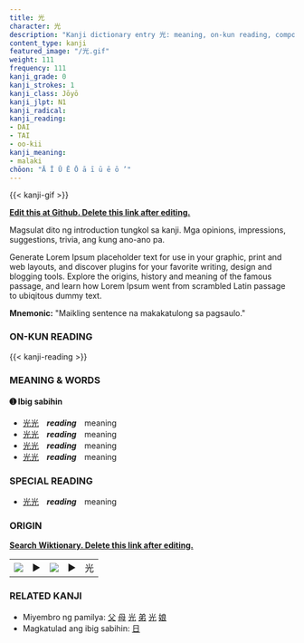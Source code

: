 ```yaml
---
title: 光
character: 光
description: "Kanji dictionary entry 光: meaning, on-kun reading, compounds, origin, related kanji"
content_type: kanji
featured_image: "/光.gif"
weight: 111
frequency: 111
kanji_grade: 0
kanji_strokes: 1
kanji_class: Jōyō
kanji_jlpt: N1
kanji_radical: 
kanji_reading: 
- DAI
- TAI
- oo-kii
kanji_meaning:
- malaki
chōon: "Ā Ī Ū Ē Ō ā ī ū ē ō ’"
---
```

[//]: # (Don't edit the line below. Kanji animated GIF code is automatically generated.)
{{< kanji-gif >}}

[//]: # (Edit below this line.)

**[Edit this at Github. Delete this link after editing.](https://github.com/tim0g/tim/tree/main/content/kanji/光/index.md)**

Magsulat dito ng introduction tungkol sa kanji. Mga opinions, impressions, suggestions, trivia, ang kung ano-ano pa.

Generate Lorem Ipsum placeholder text for use in your graphic, print and web layouts, and discover plugins for your favorite writing, design and blogging tools. Explore the origins, history and meaning of the famous passage, and learn how Lorem Ipsum went from scrambled Latin passage to ubiqitous dummy text.
 
**Mnemonic:** "Maikling sentence na makakatulong sa pagsaulo."

### ON-KUN READING

[//]: # (Don't edit the line below. ON-KUN READING code is automatically generated.)
{{< kanji-reading >}}

### MEANING & WORDS

#### ➊ **Ibig sabihin**
  - [光](../光)[光](../光)　***reading***　meaning
  - [光](../光)[光](../光)　***reading***　meaning
  - [光](../光)[光](../光)　***reading***　meaning
  - [光](../光)[光](../光)　***reading***　meaning

### SPECIAL READING
  - [光](../光)[光](../光)　***reading***　meaning

### ORIGIN

**[Search Wiktionary. Delete this link after editing.](https://wiktionary.org/wiki/光)**
<table class="kanji-table"><tr><td>
<img src="60px-光-bronze.svg.png">
</td><td>▶</td><td>
<img src="60px-光-oracle.svg.png">
</td><td>▶</td>
<td class="kanji-origin">光</td>
</tr></table>

### RELATED KANJI
- Miyembro ng pamilya: [父](../父) [母](../母) [光](../光) [弟](../弟) [光](../光) [娘](../娘)
- Magkatulad ang ibig sabihin: [日](../日)
